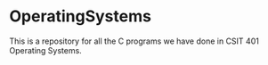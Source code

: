 # OperatingSystems

This is a repository for all the C programs we have done in CSIT 401 Operating Systems.
